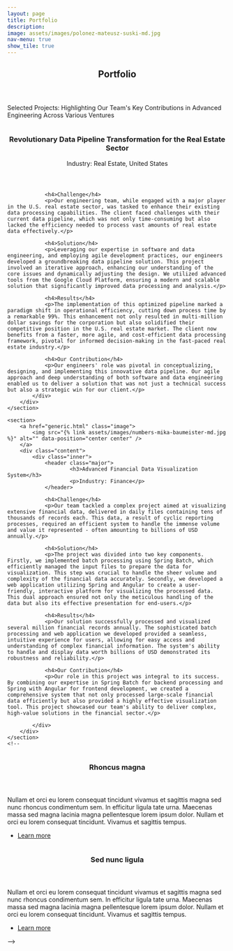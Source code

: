 ```yaml
---
layout: page
title: Portfolio
description: 
image: assets/images/polonez-mateusz-suski-md.jpg
nav-menu: true
show_tile: true
---
```

<!--
# (trfrmr)
Category: Software Engineering, Data Engineering
-->
<!-- Main -->
<div id="main">

<!-- One -->
<section id="one">
	<div class="inner">
		<header class="major">
			<h2>Portfolio</h2>
		</header>
		<p>Selected Projects: Highlighting Our Team's Key Contributions in Advanced Engineering Across Various Ventures</p>
	</div>
</section>

<!-- Two -->
<section id="two" class="spotlights">
	<section>
		<a href="generic.html" class="image">
			<img src="{% link assets/images/real-estate-blake-wheeler-sm.jpg %}" alt="" data-position="center center" />
		</a>
		<div class="content">
			<div class="inner">
				<header class="major">
					<h3>Revolutionary Data Pipeline Transformation for the Real Estate Sector</h3>
					<p>Industry: Real Estate, United States</p>
				</header>

				<h4>Challenge</h4>
				<p>Our engineering team, while engaged with a major player in the U.S. real estate sector, was tasked to enhance their existing data processing capabilities. The client faced challenges with their current data pipeline, which was not only time-consuming but also lacked the efficiency needed to process vast amounts of real estate data effectively.</p>

				<h4>Solution</h4>
				<p>Leveraging our expertise in software and data engineering, and employing agile development practices, our engineers developed a groundbreaking data pipeline solution. This project involved an iterative approach, enhancing our understanding of the core issues and dynamically adjusting the design. We utilized advanced tools from the Google Cloud Platform, ensuring a modern and scalable solution that significantly improved data processing and analysis.</p>

				<h4>Results</h4>
				<p>The implementation of this optimized pipeline marked a paradigm shift in operational efficiency, cutting down process time by a remarkable 99%. This enhancement not only resulted in multi-million dollar savings for the corporation but also solidified their competitive position in the U.S. real estate market. The client now benefits from a faster, more agile, and cost-efficient data processing framework, pivotal for informed decision-making in the fast-paced real estate industry.</p>
        
				<h4>Our Contribution</h4>
				<p>Our engineers' role was pivotal in conceptualizing, designing, and implementing this innovative data pipeline. Our agile approach and deep understanding of both software and data engineering enabled us to deliver a solution that was not just a technical success but also a strategic win for our client.</p>
			</div>
		</div>
	</section>

  	<section>
   		<a href="generic.html" class="image">
			<img src="{% link assets/images/numbers-mika-baumeister-md.jpg %}" alt="" data-position="center center" />
		</a>
		<div class="content">
			<div class="inner">
				<header class="major">
    					<h3>Advanced Financial Data Visualization System</h3>
    					<p>Industry: Finance</p>
				</header>

				<h4>Challenge</h4>
				<p>Our team tackled a complex project aimed at visualizing extensive financial data, delivered in daily files containing tens of thousands of records each. This data, a result of cyclic reporting processes, required an efficient system to handle the immense volume and value it represented - often amounting to billions of USD annually.</p>

				<h4>Solution</h4>
				<p>The project was divided into two key components. Firstly, we implemented batch processing using Spring Batch, which efficiently managed the input files to prepare the data for visualization. This step was crucial to handle the sheer volume and complexity of the financial data accurately. Secondly, we developed a web application utilizing Spring and Angular to create a user-friendly, interactive platform for visualizing the processed data. This dual approach ensured not only the meticulous handling of the data but also its effective presentation for end-users.</p>

				<h4>Results</h4>
				<p>Our solution successfully processed and visualized several million financial records annually. The sophisticated batch processing and web application we developed provided a seamless, intuitive experience for users, allowing for easy access and understanding of complex financial information. The system's ability to handle and display data worth billions of USD demonstrated its robustness and reliability.</p>

				<h4>Our Contribution</h4>
				<p>Our role in this project was integral to its success. By combining our expertise in Spring Batch for backend processing and Spring with Angular for frontend development, we created a comprehensive system that not only processed large-scale financial data efficiently but also provided a highly effective visualization tool. This project showcased our team's ability to deliver complex, high-value solutions in the financial sector.</p>
    
			</div>
  		</div>
	</section>
	<!--
  <section>
		<a href="generic.html" class="image">
			<img src="{% link assets/images/pic09.jpg %}" alt="" data-position="top center" />
		</a>
		<div class="content">
			<div class="inner">
				<header class="major">
					<h3>Rhoncus magna</h3>
				</header>
				<p>Nullam et orci eu lorem consequat tincidunt vivamus et sagittis magna sed nunc rhoncus condimentum sem. In efficitur ligula tate urna. Maecenas massa sed magna lacinia magna pellentesque lorem ipsum dolor. Nullam et orci eu lorem consequat tincidunt. Vivamus et sagittis tempus.</p>
				<ul class="actions">
					<li><a href="generic.html" class="button">Learn more</a></li>
				</ul>
			</div>
		</div>
	</section>
	<section>
		<a href="generic.html" class="image">
			<img src="{% link assets/images/pic10.jpg %}" alt="" data-position="25% 25%" />
		</a>
		<div class="content">
			<div class="inner">
				<header class="major">
					<h3>Sed nunc ligula</h3>
				</header>
				<p>Nullam et orci eu lorem consequat tincidunt vivamus et sagittis magna sed nunc rhoncus condimentum sem. In efficitur ligula tate urna. Maecenas massa sed magna lacinia magna pellentesque lorem ipsum dolor. Nullam et orci eu lorem consequat tincidunt. Vivamus et sagittis tempus.</p>
				<ul class="actions">
					<li><a href="generic.html" class="button">Learn more</a></li>
				</ul>
			</div>
		</div>
	</section>
  -->
</section>
